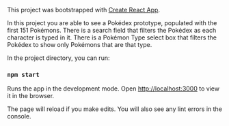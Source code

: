 This project was bootstrapped with [Create React App](https://github.com/facebook/create-react-app).

In this project you are able to see a Pokédex prototype, populated with the first 151 Pokémons.
There is a search field that filters the Pokédex as each character is typed in it.
There is a Pokémon Type select box that filters the Pokédex to show only Pokémons that are that type.

In the project directory, you can run:

### `npm start`

Runs the app in the development mode.
Open [http://localhost:3000](http://localhost:3000) to view it in the browser.

The page will reload if you make edits.
You will also see any lint errors in the console.
